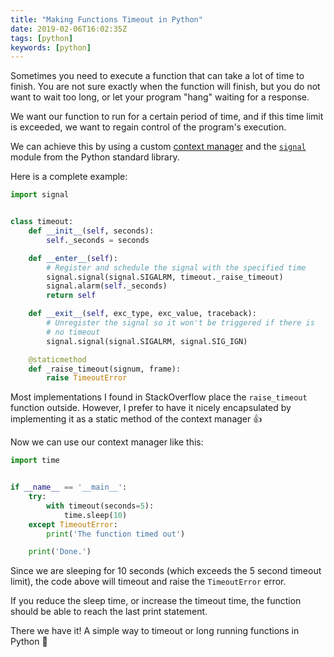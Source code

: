 ```yaml
---
title: "Making Functions Timeout in Python"
date: 2019-02-06T16:02:35Z
tags: [python]
keywords: [python]
---
```


Sometimes you need to execute a function that can take a lot of time to finish. You are not sure exactly when the function will finish, but you do not want to wait too long, or let your program "hang" waiting for a response.

We want our function to run for a certain period of time, and if this time limit is exceeded, we want to regain control of the program's execution.

We can achieve this by using a custom [context manager](http://book.pythontips.com/en/latest/context_managers.html) and the [`signal`](https://docs.python.org/2/library/signal.html) module from the Python standard library.

Here is a complete example:

<!--more-->

```python
import signal


class timeout:
    def __init__(self, seconds):
        self._seconds = seconds

    def __enter__(self):
        # Register and schedule the signal with the specified time
        signal.signal(signal.SIGALRM, timeout._raise_timeout)
        signal.alarm(self._seconds)
        return self

    def __exit__(self, exc_type, exc_value, traceback):
        # Unregister the signal so it won't be triggered if there is
        # no timeout
        signal.signal(signal.SIGALRM, signal.SIG_IGN)

    @staticmethod
    def _raise_timeout(signum, frame):
        raise TimeoutError
```

Most implementations I found in StackOverflow place the `raise_timeout` function outside. However, I prefer to have it nicely encapsulated by implementing it as a static method of the context manager :thumbsup:

Now we can use our context manager like this:

```python
import time


if __name__ == '__main__':
    try:
        with timeout(seconds=5):
            time.sleep(10)
    except TimeoutError:
        print('The function timed out')

    print('Done.')
```

Since we are sleeping for 10 seconds (which exceeds the 5 second timeout limit), the code above will timeout and raise the `TimeoutError` error.

If you reduce the sleep time, or increase the timeout time, the function should be able to reach the last print statement.

There we have it! A simple way to timeout or long running functions in Python :tada:

